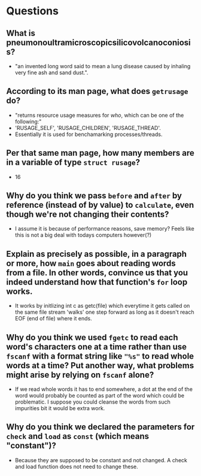 # Questions

## What is pneumonoultramicroscopicsilicovolcanoconiosis?
* "an invented long word said to mean a lung disease caused by inhaling very fine ash and sand dust.".

## According to its man page, what does `getrusage` do?
* "returns resource usage measures for *who*, which can be one of the following:"
* 'RUSAGE_SELF', 'RUSAGE_CHILDREN', 'RUSAGE_THREAD'.
* Essentially it is used for benchamarking processes/threads.


## Per that same man page, how many members are in a variable of type `struct rusage`?
* 16


## Why do you think we pass `before` and `after` by reference (instead of by value) to `calculate`, even though we're not changing their contents?
* I assume it is because of performance reasons, save memory? Feels like this is not a big deal with todays computers however(?)


## Explain as precisely as possible, in a paragraph or more, how `main` goes about reading words from a file. In other words, convince us that you indeed understand how that function's `for` loop works.
* It works by initlizing int c as getc(file) which everytime it gets called on the same file stream 'walks' one step forward as long as it doesn't reach EOF (end of file) where it ends.


## Why do you think we used `fgetc` to read each word's characters one at a time rather than use `fscanf` with a format string like `"%s"` to read whole words at a time? Put another way, what problems might arise by relying on `fscanf` alone?
* If we read whole words it has to end somewhere, a dot at the end of the word would probably be counted as part of the word which could be problematic. I suppose you could cleanse the words from such impurities bit it would be extra work.


## Why do you think we declared the parameters for `check` and `load` as `const` (which means "constant")?
* Because they are supposed to be constant and not changed. A check and load function does not need to change these.